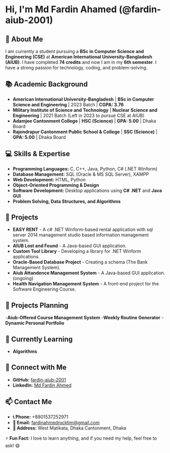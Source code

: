 # Hi, I'm Md Fardin Ahamed (@fardin-aiub-2001) 

## 👀 About Me
I am currently a student pursuing a **BSc in Computer Science and Engineering (CSE)** at **American International University-Bangladesh (AIUB)**. I have completed **74 credits** and now I am in my **6th semester**. I have a strong passion for technology, coding, and problem-solving.

## 📚 Academic Background
- **American International University-Bangladesh** | **BSc in Computer Science and Engineering** | 2023 Batch | **CGPA: 3.76**
- **Military Institute of Science and Technology** | **Nuclear Science and Engineering** | 2021 Batch (Left in 2023 to pursue CSE at AIUB)
- **Adamjee Cantonment College** | **HSC (Science)** | **GPA: 5.00** | Dhaka Board
- **Rajendrapur Cantonment Public School & College** | **SSC (Science)** | **GPA: 5.00** | Dhaka Board

## 💻 Skills & Expertise
- **Programming Languages:** C, C++, Java, Python, C# (.NET Winform)
- **Database Management:** SQL (Oracle & MS SQL Server), XAMPP
- **Web Development:** HTML, Python
- **Object-Oriented Programming & Design**
- **Software Development:** Desktop applications using **C# .NET** and **Java GUI**
- **Problem Solving, Data Structures, and Algorithms**

## 🚀 Projects
- **EASY RENT** - A c# .NET Winform-based rental application with sql server 2014 management studio based information management system.
- **AIUB Lost and Found** - A Java-based GUI application.
- **Custom Tool Library** - Developing a library for .NET Winform applications.
- **Oracle-Based Database Project** - Creating a schema (The Bank Management System).
- **Aiub Attandence Management System** - A Java-based GUI application.(ongoing)
- **Health Navigation Management System** - A front-end project for the Software Engineering Course.

## 🚀 Projects Planning
-**Aiub-Offered Course Management System**
-**Weekly Routine Generator**
-**Dynamic Personal Portfolio**

## 🌱 Currently Learning
- **Algorithms**

## 🔗 Connect with Me
- **GitHub:** [fardin-aiub-2001](https://github.com/fardin-aiub-2001)
- **LinkedIn:** [Md Fardin Ahmed](https://www.linkedin.com/in/fardin-ahmed-5b64aa319/)

## 📫 Contact Me
- **📞 Phone:** +8801537252971
- **📧 Email:** fardinahmedrocktim@gmail.com
- **🏡 Address:** West Matikata, Dhaka Cantonment, Dhaka

⚡ **Fun Fact:** I love to learn anything, and if you need my help, feel free to ask! 😄

<!---
fardin-aiub-2001/fardin-aiub-2001 is a ✨ special ✨ repository because its `README.md` (this file) appears on your GitHub profile.
You can click the Preview link to take a look at your changes.
--->
